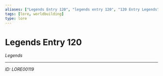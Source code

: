 ```yaml
---
aliases: ["Legends Entry 120", "legends entry 120", "120 Entry Legends"]
tags: [lore, worldbuilding]
type: lore
---
```


# Legends Entry 120

*Legends*

---
*ID: LORE00119*